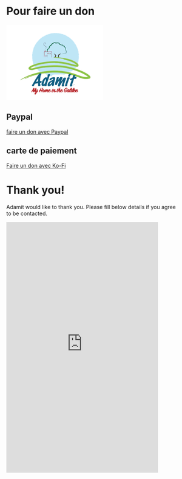# Pour faire un don
![](./images/logo_eng.png "Adamit adamit logo")

## Paypal
[faire un don avec Paypal](https://paypal.me/kibutzadamit)
## carte de paiement
[Faire un don avec Ko-Fi](https://ko-fi.com/adamit)
# Thank you!
Adamit would like to thank you. Please fill below details if you agree to be contacted.  
<iframe src="https://docs.google.com/forms/d/e/1FAIpQLScr7e463h-lTeHYTn8NxN2LUKPfoWnxZiod7Ub4dsbtlnICvg/viewform?embedded=true" width="400" height="660" frameborder="0" marginheight="0" marginwidth="0">Loading…</iframe>